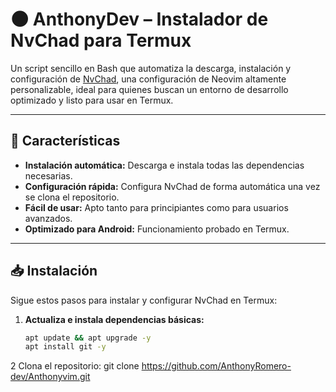 # 🌑 AnthonyDev – Instalador de NvChad para Termux

Un script sencillo en Bash que automatiza la descarga, instalación y configuración de [NvChad](https://nvchad.com), una configuración de Neovim altamente personalizable, ideal para quienes buscan un entorno de desarrollo optimizado y listo para usar en Termux.

---

## 🚀 Características

- **Instalación automática:** Descarga e instala todas las dependencias necesarias.
- **Configuración rápida:** Configura NvChad de forma automática una vez se clona el repositorio.
- **Fácil de usar:** Apto tanto para principiantes como para usuarios avanzados.
- **Optimizado para Android:** Funcionamiento probado en Termux.

---

## 📥 Instalación

Sigue estos pasos para instalar y configurar NvChad en Termux:

1. **Actualiza e instala dependencias básicas:**

   ```bash
   apt update && apt upgrade -y
   apt install git -y

2    Clona el repositorio: git clone https://github.com/AnthonyRomero-dev/Anthonyvim.git
